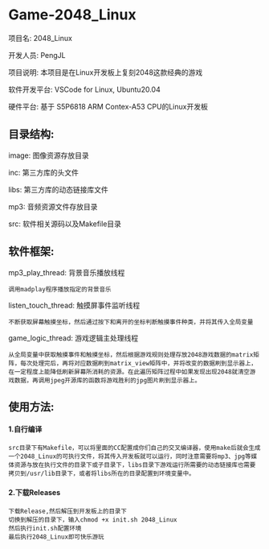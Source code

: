 # Game-2048_Linux

项目名: 2048_Linux

开发人员: PengJL

项目说明: 本项目是在Linux开发板上复刻2048这款经典的游戏

软件开发平台: VSCode for Linux, Ubuntu20.04

硬件平台: 基于 S5P6818 ARM Contex-A53 CPU的Linux开发板

## 目录结构:

image: 图像资源存放目录

inc: 第三方库的头文件

libs: 第三方库的动态链接库文件

mp3: 音频资源文件存放目录

src: 软件相关源码以及Makefile目录

## 软件框架:

mp3_play_thread: 背景音乐播放线程

    调用madplay程序播放指定的背景音乐

listen_touch_thread: 触摸屏事件监听线程

    不断获取屏幕触摸坐标，然后通过按下和离开的坐标判断触摸事件种类，并将其传入全局变量

game_logic_thread: 游戏逻辑主处理线程

    从全局变量中获取触摸事件和触摸坐标，然后根据游戏规则处理存放2048游戏数据的matrix矩阵，每次处理完后，再将对应数据刷到matrix_view矩阵中，并将改变的数据刷到显示器上，在一定程度上能降低刷新屏幕所消耗的资源。在此遍历矩阵过程中如果发现出现2048就清空游戏数据，再调用jpeg开源库的函数将游戏胜利的jpg图片刷到显示器上。

## 使用方法:

#### 1.自行编译

````
src目录下有Makefile，可以将里面的CC配置成你们自己的交叉编译器，使用make后就会生成一个2048_Linux的可执行文件，将其传入开发板就可以运行，同时注意需要将mp3、jpg等媒体资源与放在执行文件的目录下或子目录下，libs目录下游戏运行所需要的动态链接库也需要拷贝到/usr/lib目录下，或者将libs所在的目录配置到环境变量中。
````

#### 2.下载Releases

````
下载Release,然后解压到开发板上的目录下
切换到解压的目录下，输入chmod +x init.sh 2048_Linux
然后执行init.sh配置环境
最后执行2048_Linux即可快乐游玩
````



